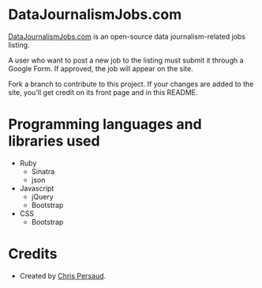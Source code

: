 # DataJournalismJobs.com
[DataJournalismJobs.com](http://datajournalismjobs.com) is an open-source data journalism-related jobs listing.

A user who want to post a new job to the listing must submit it through a Google Form. If approved, the job will appear on the site. 

Fork a branch to contribute to this project. If your changes are added to the site, you'll get credit on its front page and in this README.

# Programming languages and libraries used
- Ruby 
  - Sinatra
  - json
- Javascript
  - jQuery
  - Bootstrap
- CSS
  - Bootstrap

# Credits
- Created by [Chris Persaud](http://ChrisPersaud.com).